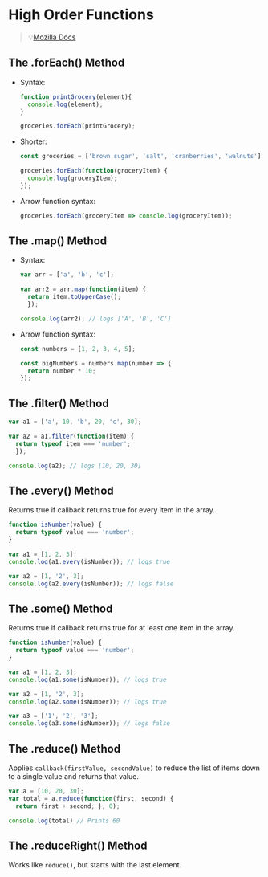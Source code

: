 # High Order Functions

>💡[Mozilla Docs](https://developer.mozilla.org/en-US/docs/Web/JavaScript/Reference/Global_Objects/Array#Iteration_methods)

## The .forEach() Method

- Syntax:

  ```javascript
  function printGrocery(element){
    console.log(element);
  }

  groceries.forEach(printGrocery);
  ```

- Shorter:

  ```javascript
  const groceries = ['brown sugar', 'salt', 'cranberries', 'walnuts'];

  groceries.forEach(function(groceryItem) {
    console.log(groceryItem);
  });
  ```

- Arrow function syntax:

  ```javascript
  groceries.forEach(groceryItem => console.log(groceryItem));
  ```

## The .map() Method

- Syntax:

  ```Javascript
  var arr = ['a', 'b', 'c'];

  var arr2 = arr.map(function(item) {
    return item.toUpperCase();
    });

  console.log(arr2); // logs ['A', 'B', 'C']
  ```

- Arrow function syntax:

  ```javascript
  const numbers = [1, 2, 3, 4, 5];

  const bigNumbers = numbers.map(number => {
    return number * 10;
  });
  ```

## The .filter() Method

```Javascript
var a1 = ['a', 10, 'b', 20, 'c', 30];

var a2 = a1.filter(function(item) { 
  return typeof item === 'number'; 
  });

console.log(a2); // logs [10, 20, 30]
```

## The .every() Method

Returns true if callback returns true for every item in the array.

```Javascript
function isNumber(value) {
  return typeof value === 'number';
}

var a1 = [1, 2, 3];
console.log(a1.every(isNumber)); // logs true

var a2 = [1, '2', 3];
console.log(a2.every(isNumber)); // logs false
```

## The .some() Method

Returns true if callback returns true for at least one item in the array.

```Javascript
function isNumber(value) {
  return typeof value === 'number';
}

var a1 = [1, 2, 3];
console.log(a1.some(isNumber)); // logs true

var a2 = [1, '2', 3];
console.log(a2.some(isNumber)); // logs true

var a3 = ['1', '2', '3'];
console.log(a3.some(isNumber)); // logs false
```

## The .reduce() Method

Applies `callback(firstValue, secondValue)` to reduce the list of items down to a single value and returns that value.

```Javascript
var a = [10, 20, 30];
var total = a.reduce(function(first, second) {
  return first + second; }, 0);

console.log(total) // Prints 60
```

## The .reduceRight() Method

Works like `reduce()`, but starts with the last element.